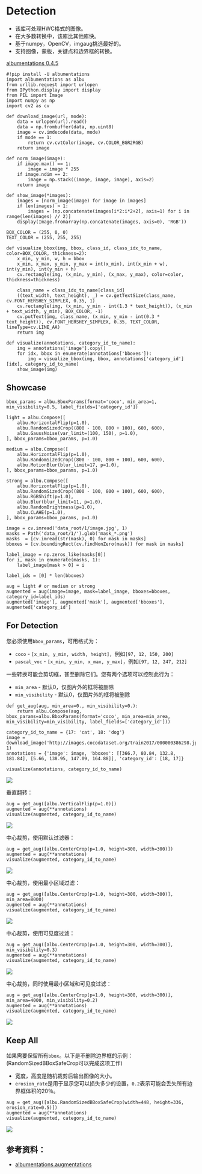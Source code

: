# Detection

* 该库可处理HWC格式的图像。
* 在大多数转换中，该库比其他库快。
* 基于numpy，OpenCV，imgaug挑选最好的。
* 支持图像，蒙版，关键点和边界框的转换。

[albumentations 0.4.5](https://pypi.org/project/albumentations/)

```
#!pip install -U albumentations
import albumentations as albu
from urllib.request import urlopen
from IPython.display import display
from PIL import Image
import numpy as np
import cv2 as cv

def download_image(url, mode):
    data = urlopen(url).read()
    data = np.frombuffer(data, np.uint8)
    image = cv.imdecode(data, mode)
    if mode == 1:
        return cv.cvtColor(image, cv.COLOR_BGR2RGB)
    return image

def norm_image(image):
    if image.max() == 1:
        image = image * 255
    if image.ndim == 2:
        image = np.stack((image, image, image), axis=2)
    return image

def show_image(*images):
    images = [norm_image(image) for image in images]
    if len(images) > 1:
        images = [np.concatenate(images[i*2:i*2+2], axis=1) for i in range(len(images) // 2)]
    display(Image.fromarray(np.concatenate(images, axis=0), 'RGB'))

BOX_COLOR = (255, 0, 0)
TEXT_COLOR = (255, 255, 255)

def visualize_bbox(img, bbox, class_id, class_idx_to_name, color=BOX_COLOR, thickness=2):
    x_min, y_min, w, h = bbox
    x_min, x_max, y_min, y_max = int(x_min), int(x_min + w), int(y_min), int(y_min + h)
    cv.rectangle(img, (x_min, y_min), (x_max, y_max), color=color, thickness=thickness)

    class_name = class_idx_to_name[class_id]
    ((text_width, text_height), _) = cv.getTextSize(class_name, cv.FONT_HERSHEY_SIMPLEX, 0.35, 1)
    cv.rectangle(img, (x_min, y_min - int(1.3 * text_height)), (x_min + text_width, y_min), BOX_COLOR, -1)
    cv.putText(img, class_name, (x_min, y_min - int(0.3 * text_height)), cv.FONT_HERSHEY_SIMPLEX, 0.35, TEXT_COLOR, lineType=cv.LINE_AA)
    return img

def visualize(annotations, category_id_to_name):
    img = annotations['image'].copy()
    for idx, bbox in enumerate(annotations['bboxes']):
        img = visualize_bbox(img, bbox, annotations['category_id'][idx], category_id_to_name)
    show_image(img)
```

## Showcase
```
bbox_params = albu.BboxParams(format='coco', min_area=1, min_visibility=0.5, label_fields=['category_id'])

light = albu.Compose([
    albu.HorizontalFlip(p=1.0),
    albu.RandomSizedCrop((800 - 100, 800 + 100), 600, 600),
    albu.GaussNoise(var_limit=(100, 150), p=1.0),
], bbox_params=bbox_params, p=1.0)

medium = albu.Compose([
    albu.HorizontalFlip(p=1.0),
    albu.RandomSizedCrop((800 - 100, 800 + 100), 600, 600),
    albu.MotionBlur(blur_limit=17, p=1.0),
], bbox_params=bbox_params, p=1.0)

strong = albu.Compose([
    albu.HorizontalFlip(p=1.0),
    albu.RandomSizedCrop((800 - 100, 800 + 100), 600, 600),
    albu.RGBShift(p=1.0),
    albu.Blur(blur_limit=11, p=1.0),
    albu.RandomBrightness(p=1.0),
    albu.CLAHE(p=1.0),
], bbox_params=bbox_params, p=1.0)

image = cv.imread('data_root/1/image.jpg', 1)
masks = Path('data_root/1/').glob('mask_*.png')
masks  = [cv.imread(str(mask), 0) for mask in masks]
bboxes = [cv.boundingRect(cv.findNonZero(mask)) for mask in masks]

label_image = np.zeros_like(masks[0])
for i, mask in enumerate(masks, 1):
    label_image[mask > 0] = i

label_ids = [0] * len(bboxes)

aug = light # or medium or strong
augmented = aug(image=image, mask=label_image, bboxes=bboxes, category_id=label_ids)
augmented['image'], augmented['mask'], augmented['bboxes'], augmented['category_id']
```

## For Detection
您必须使用`bbox_params`，可用格式为：

* `coco` - `[x_min, y_min, width, height]`，例如`[97, 12, 150, 200]`
* `pascal_voc` - `[x_min, y_min, x_max, y_max]`，例如`[97, 12, 247, 212]`

一些转换可能会剪切框，甚至删除它们。您有两个选项可以控制此行为：

* `min_area` - 默认0，仅图片外的框将被删除
* `min_visibility` - 默认0，仅图片外的框将被删除

```
def get_aug(aug, min_area=0., min_visibility=0.):
    return albu.Compose(aug, bbox_params=albu.BboxParams(format='coco', min_area=min_area, min_visibility=min_visibility, label_fields=['category_id']))

category_id_to_name = {17: 'cat', 18: 'dog'}
image = download_image('http://images.cocodataset.org/train2017/000000386298.jpg', 1)
annotations = {'image': image, 'bboxes': [[366.7, 80.84, 132.8, 181.84], [5.66, 138.95, 147.09, 164.88]], 'category_id': [18, 17]}

visualize(annotations, category_id_to_name)
```
![](detection.md.01.png)

垂直翻转：
```
aug = get_aug([albu.VerticalFlip(p=1.0)])
augmented = aug(**annotations)
visualize(augmented, category_id_to_name)
```
![](detection.md.02.png)

中心裁剪，使用默认过滤器：
```
aug = get_aug([albu.CenterCrop(p=1.0, height=300, width=300)])
augmented = aug(**annotations)
visualize(augmented, category_id_to_name)
```
![](detection.md.03.png)

中心裁剪，使用最小区域过滤：
```
aug = get_aug([albu.CenterCrop(p=1.0, height=300, width=300)], min_area=8000)
augmented = aug(**annotations)
visualize(augmented, category_id_to_name)
```
![](detection.md.04.png)

中心裁剪，使用可见度过滤：
```
aug = get_aug([albu.CenterCrop(p=1.0, height=300, width=300)], min_visibility=0.3)
augmented = aug(**annotations)
visualize(augmented, category_id_to_name)
```
![](detection.md.05.png)

中心裁剪，同时使用最小区域和可见度过滤：
```
aug = get_aug([albu.CenterCrop(p=1.0, height=300, width=300)], min_area=4000, min_visibility=0.2)
augmented = aug(**annotations)
visualize(augmented, category_id_to_name)
```
![](detection.md.06.png)

## Keep All
如果需要保留所有`bbox`。以下是不删除边界框的示例：(RandomSizedBBoxSafeCrop可以完成这项工作)

* 宽度，高度是随机裁剪后输出图像的大小。
* `erosion_rate`是用于显示您可以损失多少的设置，`0.2`表示可能会丢失所有边界框体积的20％。

```
aug = get_aug([albu.RandomSizedBBoxSafeCrop(width=448, height=336, erosion_rate=0.5)])
augmented = aug(**annotations)
visualize(augmented, category_id_to_name)
```
![](detection.md.07.png)

## 参考资料：
- [albumentations.augmentations](https://albumentations.readthedocs.io/en/latest/api/augmentations.html)